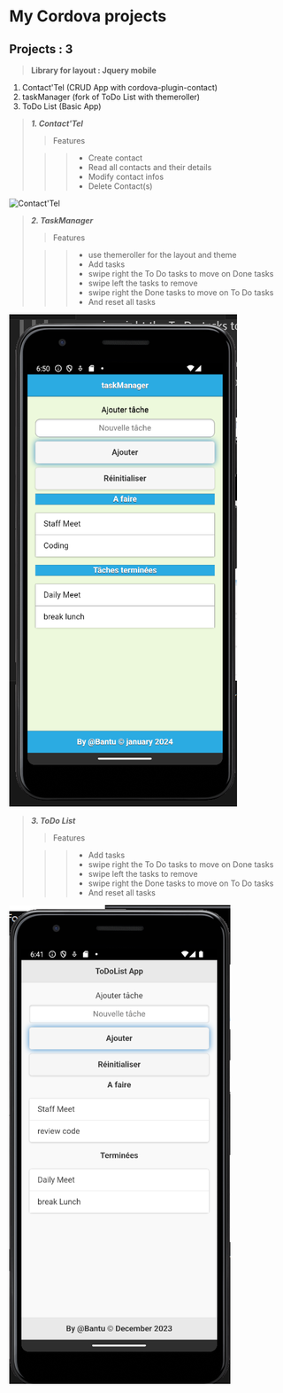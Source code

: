 # **My Cordova projects**

## **Projects : 3**

> **Library for layout : Jquery mobile**

1. Contact'Tel (CRUD App with cordova-plugin-contact)
2. taskManager (fork of ToDo List with themeroller)
3. ToDo List (Basic App)

> ***1. Contact'Tel***
>
>>Features
>
>>> * Create contact
>>> * Read all contacts and their details
>>> * Modify contact infos
>>> * Delete Contact(s)

   ![Contact'Tel](img/spps.png "Contact'Tel")


> ***2. TaskManager***
>
>>Features
>
>>> * use themeroller for the layout and theme
>>> * Add tasks
>>> * swipe right the To Do tasks to move on Done tasks
>>> * swipe left the tasks to remove
>>> * swipe right the Done tasks to move on To Do tasks
>>> * And reset all tasks

   ![taskManager](img/taskManager.png "taskManager")


> ***3. ToDo List***
>
>>Features
>
>>> * Add tasks
>>> * swipe right the To Do tasks to move on Done tasks
>>> * swipe left the tasks to remove
>>> * swipe right the Done tasks to move on To Do tasks
>>> * And reset all tasks

   ![ToDoList](img/ToDoLists.png "ToDo List")